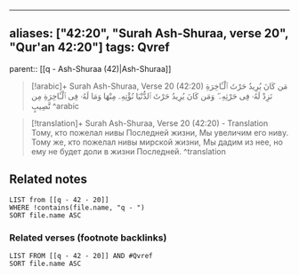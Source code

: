 
---
aliases: ["42:20", "Surah Ash-Shuraa, verse 20", "Qur'an 42:20"]
tags: Qvref
---

parent:: [[q - Ash-Shuraa (42)|Ash-Shuraa]]

> [!arabic]+ Surah Ash-Shuraa, Verse 20 (42:20)
> <span class="quran-arabic">مَن كَانَ يُرِيدُ حَرْثَ ٱلْـَٔاخِرَةِ نَزِدْ لَهُۥ فِى حَرْثِهِۦ ۖ وَمَن كَانَ يُرِيدُ حَرْثَ ٱلدُّنْيَا نُؤْتِهِۦ مِنْهَا وَمَا لَهُۥ فِى ٱلْـَٔاخِرَةِ مِن نَّصِيبٍ</span>
^arabic

> [!translation]+ Surah Ash-Shuraa, Verse 20 (42:20) - Translation
> Тому, кто пожелал нивы Последней жизни, Мы увеличим его ниву. Тому же, кто пожелал нивы мирской жизни, Мы дадим из нее, но ему не будет доли в жизни Последней.
^translation



## Related notes
```dataview
LIST from [[q - 42 - 20]]
WHERE !contains(file.name, "q - ")
SORT file.name ASC
```

### Related verses (footnote backlinks)
```dataview
LIST FROM [[q - 42 - 20]] AND #Qvref
SORT file.name ASC
```

